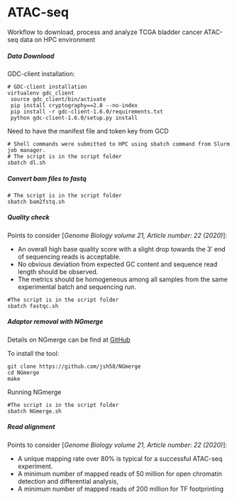 # ATAC-seq
Workflow  to download, process and analyze TCGA bladder cancer ATAC-seq data on HPC environment

##### Data Download

GDC-client installation:
```shell
# GDC-client installation
virtualenv gdc_client
 source gdc_client/bin/activate
 pip install cryptography==2.8 --no-index
 pip install -r gdc-client-1.6.0/requirements.txt
 python gdc-client-1.6.0/setup.py install
 ```
 Need to have the manifest file and token key from GCD
 ```shell
 # Shell commands were submitted to HPC using sbatch command from Slurm job manager. 
 # The script is in the script folder
 sbatch dl.sh
 ```
 ##### Convert bam files to fastq 
 
  ```shell
 # The script is in the script folder
 sbatch bam2fstq.sh
 ```
##### Quality check

Points to consider [_Genome Biology volume 21, Article number: 22 (2020)_]:
- An overall high base quality score with a slight drop towards the 3′ end of sequencing reads is acceptable. 
- No obvious deviation from expected GC content and sequence read length should be observed. 
- The metrics should be homogeneous among all samples from the same experimental batch and sequencing run.

```shel
#The script is in the script folder
sbatch fastqc.sh
```

##### Adaptor removal with NGmerge
Details on NGmerge can be find at [GitHub](https://github.com/jsh58/NGmerge)

To install the tool:

```shell
git clone https://github.com/jsh58/NGmerge
cd NGmerge
make
```
Running NGmerge

```shell
#The script is in the script folder
sbatch NGmerge.sh 
```




##### Read alignment 

Points to consider [_Genome Biology volume 21, Article number: 22 (2020)_]:
- A unique mapping rate over 80% is typical for a successful ATAC-seq experiment. 
- A minimum number of mapped reads of  50 million for open chromatin detection and differential analysis, 
- A minimum number of mapped reads of 200 million for TF footprinting 

```shell
```
